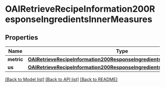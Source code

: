 # OAIRetrieveRecipeInformation200ResponseIngredientsInnerMeasures

## Properties
Name | Type | Description | Notes
------------ | ------------- | ------------- | -------------
**metric** | [**OAIRetrieveRecipeInformation200ResponseIngredientsInnerMeasuresMetric***](OAIRetrieveRecipeInformation200ResponseIngredientsInnerMeasuresMetric.md) |  | [optional] 
**us** | [**OAIRetrieveRecipeInformation200ResponseIngredientsInnerMeasuresMetric***](OAIRetrieveRecipeInformation200ResponseIngredientsInnerMeasuresMetric.md) |  | [optional] 

[[Back to Model list]](../README.md#documentation-for-models) [[Back to API list]](../README.md#documentation-for-api-endpoints) [[Back to README]](../README.md)


